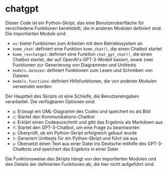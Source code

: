 # chatgpt
Dieser Code ist ein Python-Skript, das eine Benutzeroberfläche für verschiedene Funktionen bereitstellt, die in anderen Modulen definiert sind. Die importierten Module sind:

- `os`: bietet Funktionen zum Arbeiten mit dem Betriebssystem an
- `komm_chat`: definiert eine Funktion `komm_chat()`, die einen Chatbot startet
- `komm_revchatgpt`: definiert eine Funktion `chat_gpt_chat()`, die einen Chatbot startet, der auf OpenAI's GPT-3-Modell basiert, sowie zwei Funktionen zur Generierung von Diagrammen und Unittests
- `models.dateien`: definiert Funktionen zum Lesen und Schreiben von Dateien
- `models.functions`: definiert Hilfsfunktionen, die von anderen Modulen verwendet werden

Der Hauptteil des Skripts ist eine Schleife, die Benutzereingaben verarbeitet. Die verfügbaren Optionen sind:

- `a`: Erzeugt ein UML-Diagramm des Codes und speichert es als Bild
- `c`: Startet den Kommunikations-Chatbot
- `e`: Erklärt einen Codeausschnitt und gibt das Ergebnis als Markdown aus
- `f`: Startet den GPT-3-Chatbot, um eine Frage zu beantworten
- `p`: Überprüft, ob ein Python-Skript erfolgreich gebaut wurde
- `t`: Generiert Unittests für ein Python-Skript und führt sie aus
- `u`: Übersetzt einen Text aus einer Datei ins Deutsche mithilfe des GPT-3-Chatbots und speichert das Ergebnis in einer Datei

Die Funktionsweise des Skripts hängt von den importierten Modulen und den Details der definierten Funktionen ab, die hier nicht aufgeführt sind.
